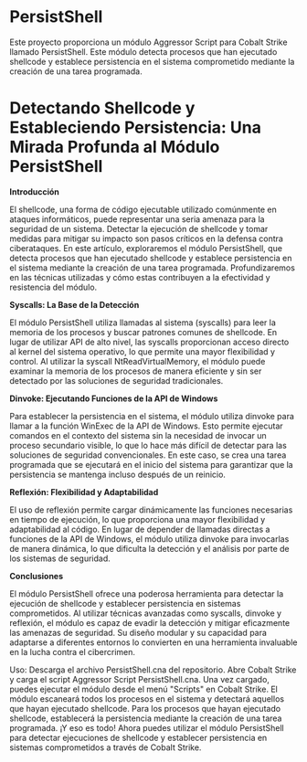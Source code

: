 # PersistShell
Este proyecto proporciona un módulo Aggressor Script para Cobalt Strike llamado PersistShell. Este módulo detecta procesos que han ejecutado shellcode y establece persistencia en el sistema comprometido mediante la creación de una tarea programada.
# Detectando Shellcode y Estableciendo Persistencia: Una Mirada Profunda al Módulo PersistShell

**Introducción**

El shellcode, una forma de código ejecutable utilizado comúnmente en ataques informáticos, puede representar una seria amenaza para la seguridad de un sistema. Detectar la ejecución de shellcode y tomar medidas para mitigar su impacto son pasos críticos en la defensa contra ciberataques. En este artículo, exploraremos el módulo PersistShell, que detecta procesos que han ejecutado shellcode y establece persistencia en el sistema mediante la creación de una tarea programada. Profundizaremos en las técnicas utilizadas y cómo estas contribuyen a la efectividad y resistencia del módulo.

**Syscalls: La Base de la Detección**

El módulo PersistShell utiliza llamadas al sistema (syscalls) para leer la memoria de los procesos y buscar patrones comunes de shellcode. En lugar de utilizar API de alto nivel, las syscalls proporcionan acceso directo al kernel del sistema operativo, lo que permite una mayor flexibilidad y control. Al utilizar la syscall NtReadVirtualMemory, el módulo puede examinar la memoria de los procesos de manera eficiente y sin ser detectado por las soluciones de seguridad tradicionales.

**Dinvoke: Ejecutando Funciones de la API de Windows**

Para establecer la persistencia en el sistema, el módulo utiliza dinvoke para llamar a la función WinExec de la API de Windows. Esto permite ejecutar comandos en el contexto del sistema sin la necesidad de invocar un proceso secundario visible, lo que lo hace más difícil de detectar para las soluciones de seguridad convencionales. En este caso, se crea una tarea programada que se ejecutará en el inicio del sistema para garantizar que la persistencia se mantenga incluso después de un reinicio.

**Reflexión: Flexibilidad y Adaptabilidad**

El uso de reflexión permite cargar dinámicamente las funciones necesarias en tiempo de ejecución, lo que proporciona una mayor flexibilidad y adaptabilidad al código. En lugar de depender de llamadas directas a funciones de la API de Windows, el módulo utiliza dinvoke para invocarlas de manera dinámica, lo que dificulta la detección y el análisis por parte de los sistemas de seguridad.

**Conclusiones**

El módulo PersistShell ofrece una poderosa herramienta para detectar la ejecución de shellcode y establecer persistencia en sistemas comprometidos. Al utilizar técnicas avanzadas como syscalls, dinvoke y reflexión, el módulo es capaz de evadir la detección y mitigar eficazmente las amenazas de seguridad. Su diseño modular y su capacidad para adaptarse a diferentes entornos lo convierten en una herramienta invaluable en la lucha contra el cibercrimen.

Uso:
Descarga el archivo PersistShell.cna del repositorio.
Abre Cobalt Strike y carga el script Aggressor Script PersistShell.cna.
Una vez cargado, puedes ejecutar el módulo desde el menú "Scripts" en Cobalt Strike.
El módulo escaneará todos los procesos en el sistema y detectará aquellos que hayan ejecutado shellcode.
Para los procesos que hayan ejecutado shellcode, establecerá la persistencia mediante la creación de una tarea programada.
¡Y eso es todo! Ahora puedes utilizar el módulo PersistShell para detectar ejecuciones de shellcode y establecer persistencia en sistemas comprometidos a través de Cobalt Strike.
